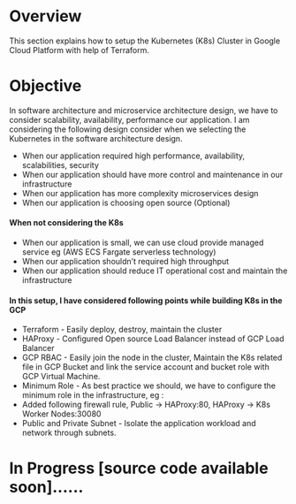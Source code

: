 
# Overview
This section explains how to setup the Kubernetes (K8s) Cluster in Google Cloud Platform with help of Terraform.

# Objective
In software architecture and microservice architecture design, we have to consider scalability, availability, performance our application.  I am considering the following design consider when we selecting the Kubernetes in the software architecture design.

- When our application required high performance, availability, scalabilities, security 
- When our application should have more control and maintenance in our infrastructure 
- When our  application has more complexity microservices design 
- When our application is choosing open source (Optional)

#### When not considering the K8s
- When our application is small, we can use cloud provide managed service eg (AWS ECS Fargate serverless technology)
- When our application shouldn’t required high throughput 
- When our application should reduce IT operational cost and maintain the infrastructure

#### In this setup, I have considered following points while building K8s in the GCP
- Terraform - Easily deploy, destroy, maintain the cluster
- HAProxy - Configured Open source Load Balancer instead of GCP Load Balancer
- GCP RBAC - Easily join the node in the cluster, Maintain the K8s related file in GCP Bucket and link the service account and bucket role with GCP Virtual Machine.
- Minimum Role - As best practice we should, we have to configure the minimum role in the infrastructure, eg : 
- Added following firewall rule, Public → HAProxy:80, HAProxy → K8s Worker Nodes:30080
- Public and Private Subnet - Isolate the application workload and network through subnets. 


# In Progress [source code available soon]......